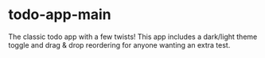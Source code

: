 # todo-app-main
The classic todo app with a few twists! This app includes a dark/light theme toggle and drag &amp; drop reordering for anyone wanting an extra test.
